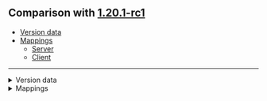 ## Comparison with [1.20.1-rc1](https://github.com/PixiGeko/Minecraft-generated-data/tree/1.20.1-rc1)

- [Version data](#version-data)
- [Mappings](#mappings)
  - [Server](#server)
  - [Client](#client)

<hr/>
<details><summary>Version data</summary>
<table><tr><th></th><th align="left">1.20.1-rc1</th><th>1.20.1</th></tr><tr><td>World version</td><td><code>3464</code></td><td><code>3465</code></td></tr><tr><td>Protocol version</td><td><code>1073741966</code></td><td><code>763</code></td></tr></table>
</details>
<details><summary>Mappings</summary>
<h2>Server</h2>












































































































































































































































































































































































































































































































































































































































































































































































































































































































































































































































































































































































































































































































































































































































































































































































































































































































































































































































































































































































































































































































































































































































































































































































































































































































































































































































































































































































































































<h2>Client</h2>
</details>